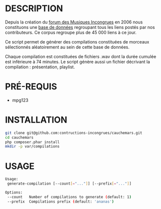 DESCRIPTION
===========
Depuis la création du [forum des Musiques Incongrues](http://www.musiques-incongrues.net) en 2006 nous constituons une [base de données](http://data.musiques-incongrues.net) regroupant tous les liens postés par nos contributeurs. Ce corpus regroupe plus de 45 000 liens à ce jour.

Ce script permet de générer des compilations constituées de morceaux sélectionnés aléatoirement au sein de cette base de données.

Chaque compilation est constituées de fichiers .wav dont la durée cumulée est inférieure à 74 minutes. 
Le script génère aussi un fichier décrivant la compilation : présentation, playlist.

PRÉ-REQUIS
==========
* mpg123

INSTALLATION
============

```bash
git clone git@github.com:contructions-incongrues/cauchemars.git
cd cauchemars
php composer.phar install
mkdir -p var/compilations
```

USAGE
=====
```bash
Usage:
 generate-compilation [--count[="..."]] [--prefix[="..."]]

Options:
 --count   Number of compilations to generate (default: 1)
 --prefix  Compilations prefix (default: 'ananas')


```